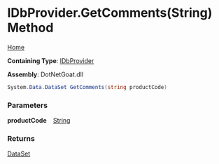 # IDbProvider\.GetComments\(String\) Method

[Home](../../../../../../../README.md)

**Containing Type**: [IDbProvider](../README.md)

**Assembly**: DotNetGoat\.dll

```csharp
System.Data.DataSet GetComments(string productCode)
```

### Parameters

**productCode** &ensp; [String](https://docs.microsoft.com/en-us/dotnet/api/system.string)

### Returns

[DataSet](https://docs.microsoft.com/en-us/dotnet/api/system.data.dataset)

